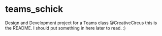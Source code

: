 # teams_schick
Design and Development project for a Teams class @CreativeCircus
this is the README.  I should put something in here later to read. :)
